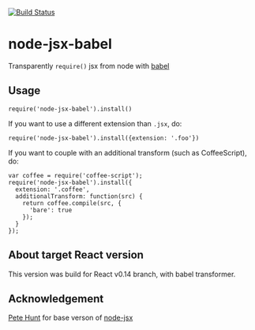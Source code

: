 [![Build Status](https://travis-ci.org/Meettya/node-jsx-babel.svg?branch=master)](https://travis-ci.org/Meettya/node-jsx-babel)

# node-jsx-babel

Transparently `require()` jsx from node with [babel](https://babeljs.io/)

## Usage

`require('node-jsx-babel').install()`

If you want to use a different extension than `.jsx`, do:

`require('node-jsx-babel').install({extension: '.foo'})`

If you want to couple with an additional transform (such as CoffeeScript), do:

```
var coffee = require('coffee-script');
require('node-jsx-babel').install({
  extension: '.coffee',
  additionalTransform: function(src) {
    return coffee.compile(src, {
      'bare': true
    });
  }
});
```
## About target React version

This version was build for React v0.14 branch, with babel transformer.

## Acknowledgement

[Pete Hunt](https://github.com/petehunt/) for base verson of [node-jsx](https://github.com/petehunt/node-jsx)
